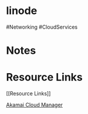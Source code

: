 # linode
#Networking #CloudServices



# Notes



# Resource Links
[[Resource Links]]

[Akamai Cloud Manager](https://cloud.linode.com/account/billing)
